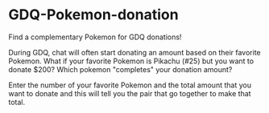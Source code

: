 # GDQ-Pokemon-donation
Find a complementary Pokemon for GDQ donations!

During GDQ, chat will often start donating an amount based on their favorite Pokemon. What if your favorite Pokemon is Pikachu (#25) but you want to donate $200? Which pokemon "completes" your donation amount?

Enter the number of your favorite Pokemon and the total amount that you want to donate and this will tell you the pair that go together to make that total.